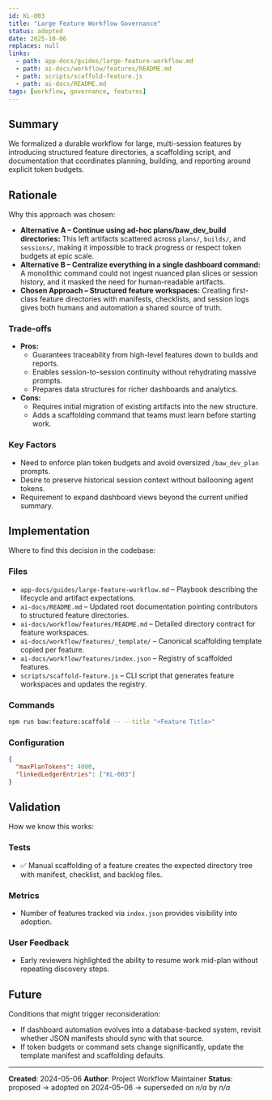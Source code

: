 ```yaml
---
id: KL-003
title: "Large Feature Workflow Governance"
status: adopted
date: 2025-10-06
replaces: null
links:
  - path: app-docs/guides/large-feature-workflow.md
  - path: ai-docs/workflow/features/README.md
  - path: scripts/scaffold-feature.js
  - path: ai-docs/README.md
tags: [workflow, governance, features]
---
```


## Summary

We formalized a durable workflow for large, multi-session features by introducing structured feature directories, a scaffolding script, and documentation that coordinates planning, building, and reporting around explicit token budgets.

## Rationale

Why this approach was chosen:

- **Alternative A – Continue using ad-hoc plans/baw_dev_build directories:** This left artifacts scattered across `plans/`, `builds/`, and `sessions/`, making it impossible to track progress or respect token budgets at epic scale.
- **Alternative B – Centralize everything in a single dashboard command:** A monolithic command could not ingest nuanced plan slices or session history, and it masked the need for human-readable artifacts.
- **Chosen Approach – Structured feature workspaces:** Creating first-class feature directories with manifests, checklists, and session logs gives both humans and automation a shared source of truth.

### Trade-offs

- **Pros:**
  - Guarantees traceability from high-level features down to builds and reports.
  - Enables session-to-session continuity without rehydrating massive prompts.
  - Prepares data structures for richer dashboards and analytics.
- **Cons:**
  - Requires initial migration of existing artifacts into the new structure.
  - Adds a scaffolding command that teams must learn before starting work.

### Key Factors

- Need to enforce plan token budgets and avoid oversized `/baw_dev_plan` prompts.
- Desire to preserve historical session context without ballooning agent tokens.
- Requirement to expand dashboard views beyond the current unified summary.

## Implementation

Where to find this decision in the codebase:

### Files
- `app-docs/guides/large-feature-workflow.md` – Playbook describing the lifecycle and artifact expectations.
- `ai-docs/README.md` – Updated root documentation pointing contributors to structured feature directories.
- `ai-docs/workflow/features/README.md` – Detailed directory contract for feature workspaces.
- `ai-docs/workflow/features/_template/` – Canonical scaffolding template copied per feature.
- `ai-docs/workflow/features/index.json` – Registry of scaffolded features.
- `scripts/scaffold-feature.js` – CLI script that generates feature workspaces and updates the registry.

### Commands
```bash
npm run baw:feature:scaffold -- --title "<Feature Title>"
```

### Configuration
```json
{
  "maxPlanTokens": 4000,
  "linkedLedgerEntries": ["KL-003"]
}
```

## Validation

How we know this works:

### Tests
- ✅ Manual scaffolding of a feature creates the expected directory tree with manifest, checklist, and backlog files.

### Metrics
- Number of features tracked via `index.json` provides visibility into adoption.

### User Feedback
- Early reviewers highlighted the ability to resume work mid-plan without repeating discovery steps.

## Future

Conditions that might trigger reconsideration:

- If dashboard automation evolves into a database-backed system, revisit whether JSON manifests should sync with that source.
- If token budgets or command sets change significantly, update the template manifest and scaffolding defaults.

---

**Created**: 2024-05-06
**Author**: Project Workflow Maintainer
**Status**: proposed → adopted on 2024-05-06 → superseded on _n/a_ by _n/a_
